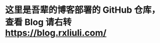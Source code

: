 # 这里是吾辈的博客部署的 GitHub 仓库，查看 Blog 请右转 <https://blog.rxliuli.com/>

<!--
  注：之所以放在主题的 source 目录下是因为需要不被渲染成 HTML
  <https://xuanwo.org/2014/08/14/hexo-usual-problem/#%E5%9C%A8%E4%B8%BB%E7%9B%AE%E5%BD%95%E4%B8%8B%E6%B7%BB%E5%8A%A0-readme-md-%E6%96%87%E4%BB%B6%E6%88%96%E8%80%85html%E6%96%87%E4%BB%B6>
-->
